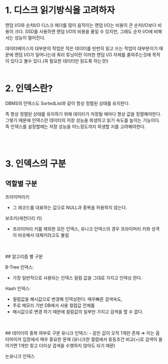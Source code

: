 # 1. 디스크 읽기방식을 고려하자

랜덤 I/O와 순차I/O
디스크 헤더를 많이 음직이는 랜덤 I/O는 비용이 큰 순차I/O보다 비용이 크다. SSD를 사용하면 랜덤 I/O의 비용을 줄일 수 있지만, 그래도 순차 I/O에 비해서는 성능이 떨어진다.

데이터베이스의 대부분의 작업은 작은 데이터를 빈번히 읽고 쓰는 작업이 대부분이기 때문에 랜덤 I/O가 일어나는데 쿼리 튜닝이란 이러한 랜덤 I/O 자체를 줄여주는것에 목적이 있다고 볼수 있다.(꼭 필요한 데이터만 읽도록 하는것!)
<br>
<br>

# 2. 인덱스란?
DBMS의 인덱스도 SortedList와 같이 항상 정렬된 상태를 유지한다.

즉 항상 정렬된 상태를 유지하기 위해 데이터가 저장될 때마다 항상 값을 정렬해야한다. 그렇기 때문에 인덱스란 데이터의 저장 성능을 희생하고 읽기 속도를 높이는 기능이다. 즉 인덱스를 설정할때는 저장 성능을 어느정도까지 희생할 지를 고려해야한다.

<br>
<br>

# 3. 인덱스의 구분

## 역할별 구분

프라이머리키
- 그 레코드를 대표하는 값으로 NULL과 중복을 허용하지 않는다.

보조키(세컨더리 키)
- 프라이머리 키를 제외한 모든 인덱스, 유니크 인덱스의 경우 프라이머리 키와 성격이 비슷해서 대체키라고도 불림
<br>
<br>
## 알고리즘 별 구분

B-Tree 인덱스:
- 가장 일반적으로 사용되는 인덱스 컬럼 값을 그대로 가지고 인덱싱 한다.

Hash 인덱스:
- 컬럼값을 해시값으로 변경해 인덱싱한다. 매우빠른 검색속도,
- 주로 메모리 기반 DB에서 사용 컬럼값 전체를 
- 해시값으로 변경 하기 때문에 컬럼값의 일부만 가지고 검색을 할 수 없다.
<br>
<br>
## 데이터의 중복 여부로 구분
유니크 인덱스:
- 같은 값이 오직 1개만 존재 ⇒ 이는 옵티마이저 입장에서 매우 중요한 문제 (유니크한 컬럼에서 동등조건 비교(=)로 검색이 들어가면 1개만 찾고 더이상 검색을 수행하지 않아도 되기 때문)

논유니크 인덱스